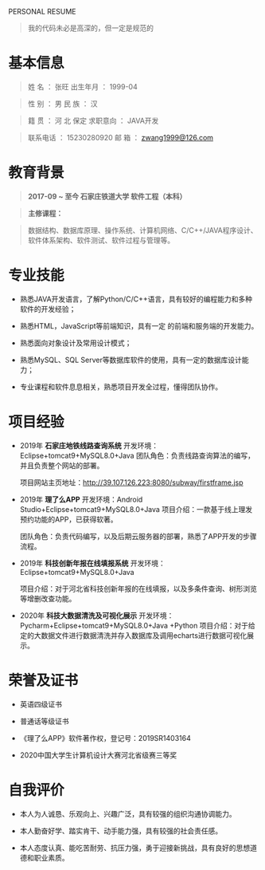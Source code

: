 PERSONAL RESUME

>   我的代码未必是高深的，但一定是规范的

# 基本信息

>   姓 名 ： 张旺 出生年月 ： 1999-04

>   性 别 ： 男 民 族 ： 汉

>   籍 贯 ： 河 北 保定 求职意向 ： JAVA开发

>   联系电话 ： 15230280920 邮 箱 ： <zwang1999@126.com>

# 教育背景

>   **2017-09 \~ 至今 石家庄铁道大学 软件工程（本科）**

>   **主修课程：**

>   数据结构、数据库原理、操作系统、计算机网络、C/C++/JAVA程序设计、软件体系架构、软件测试、软件过程与管理等。

# 专业技能

-   熟悉JAVA开发语言，了解Python/C/C++语言，具有较好的编程能力和多种软件的开发经验；

-   熟悉HTML，JavaScript等前端知识，具有一定 的前端和服务端的开发能力。

-   熟悉面向对象设计及常用设计模式；

-   熟悉MySQL、SQL Server等数据库软件的使用，具有一定的数据库设计能力；

-   专业课程和软件息息相关，熟悉项目开发全过程，懂得团队协作。

# 项目经验

-   2019年 **石家庄地铁线路查询系统** 开发环境：Eclipse+tomcat9+MySQL8.0+Java
    团队角色：负责线路查询算法的编写，并且负责整个网站的部署。

    项目网站主页地址：http://39.107.126.223:8080/subway/firstframe.jsp

-   2019年 **理了么APP** 开发环境：Android Studio+Eclipse+tomcat9+MySQL8.0+Java
    项目介绍：一款基于线上理发预约功能的APP，已获得软著。

    团队角色：负责代码编写，以及后期云服务器的部署，熟悉了APP开发的步骤流程。

-   2019年 **科技创新年报在线填报系统** 开发环境：Eclipse+tomcat9+MySQL8.0+Java

    项目介绍：对于河北省科技创新年报的在线填报，以及多条件查询、树形浏览等增删改查功能。

-   2020年 **科技大数据清洗及可视化展示**
    开发环境：Pycharm+Eclipse+tomcat9+MySQL8.0+Java +Python
    项目介绍：对于给定的大数据文件进行数据清洗并存入数据库及调用echarts进行数据可视化展示。

# 荣誉及证书

-   英语四级证书

-   普通话等级证书

-   《理了么APP》软件著作权，登记号：2019SR1403164

-   2020中国大学生计算机设计大赛河北省级赛三等奖

# 自我评价

-   本人为人诚恳、乐观向上、兴趣广泛，具有较强的组织沟通协调能力。

-   本人勤奋好学、踏实肯干、动手能力强，具有较强的社会责任感。

-   本人态度认真、能吃苦耐劳、抗压力强，勇于迎接新挑战，具有良好的思想道德和职业素质。
